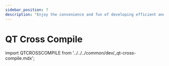 ```yaml
---
sidebar_position: 7
description: "Enjoy the convenience and fun of developing efficient and user-friendly applications on the ARM platform with QT cross-compilation"
---
```


# QT Cross Compile

import QTCROSSCOMPILE from '../../../common/dev/\_qt-cross-compile.mdx';

<QTCROSSCOMPILE />
